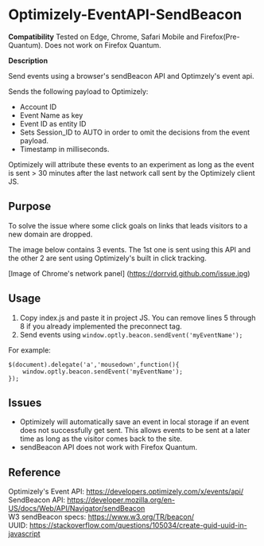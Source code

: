# Optimizely-EventAPI-SendBeacon

**Compatibility**
Tested on Edge, Chrome, Safari Mobile and Firefox(Pre-Quantum). Does not work on Firefox Quantum.


**Description**

Send events using a browser's sendBeacon API and Optimzely's event api. 

Sends the following payload to Optimizely:
* Account ID
* Event Name as key
* Event ID as entity ID
* Sets Session_ID to AUTO in order to omit the decisions from the event payload.
* Timestamp in milliseconds.

Optimizely will attribute these events to an experiment as long as the event is sent > 30 minutes after the last network call sent by the Optimizely client JS.

## Purpose

To solve the issue where some click goals on links that leads visitors to a new domain are dropped.

The image below contains 3 events. The 1st one is sent using this API and the other 2 are sent using Optimizely's built in click tracking. 

[Image of Chrome's network panel]
(https://dorrvid.github.com/issue.jpg)

## Usage

1. Copy index.js and paste it in project JS. You can remove lines 5 through 8 if you already implemented the preconnect tag.
2. Send events using ```window.optly.beacon.sendEvent('myEventName');```

For example: 

```
$(document).delegate('a','mousedown',function(){
    window.optly.beacon.sendEvent('myEventName');
});
```

## Issues

* Optimizely will automatically save an event in local storage if an event does not successfully get sent. This allows events to be sent at a later time as long as the visitor comes back to the site.
* sendBeacon API does not work with Firefox Quantum.

## Reference

Optimizely's Event API: https://developers.optimizely.com/x/events/api/  
SendBeacon API: https://developer.mozilla.org/en-US/docs/Web/API/Navigator/sendBeacon  
W3 sendBeacon specs: https://www.w3.org/TR/beacon/  
UUID: https://stackoverflow.com/questions/105034/create-guid-uuid-in-javascript  
